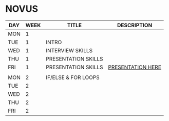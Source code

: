 # NOVUS

| DAY | WEEK | TITLE | DESCRIPTION |
| -- | -- | -- | -- |
| MON | 1 |  |  |
| TUE | 1 | INTRO |  |
| WED | 1 | INTERVIEW SKILLS |  |
| THU | 1 | PRESENTATION SKILLS |  |
| FRI | 1 | PRESENTATION SKILLS | [PRESENTATION HERE](https://github.com/ahmy22/novus/blob/master/stuff/presentation/novus.pptx) |
|  |  |  |  |
| MON | 2 | IF/ELSE & FOR LOOPS |  |
| TUE | 2 |  |  |
| WED | 2 |  |  |
| THU | 2 |  |  |
| FRI | 2 |  |  |
